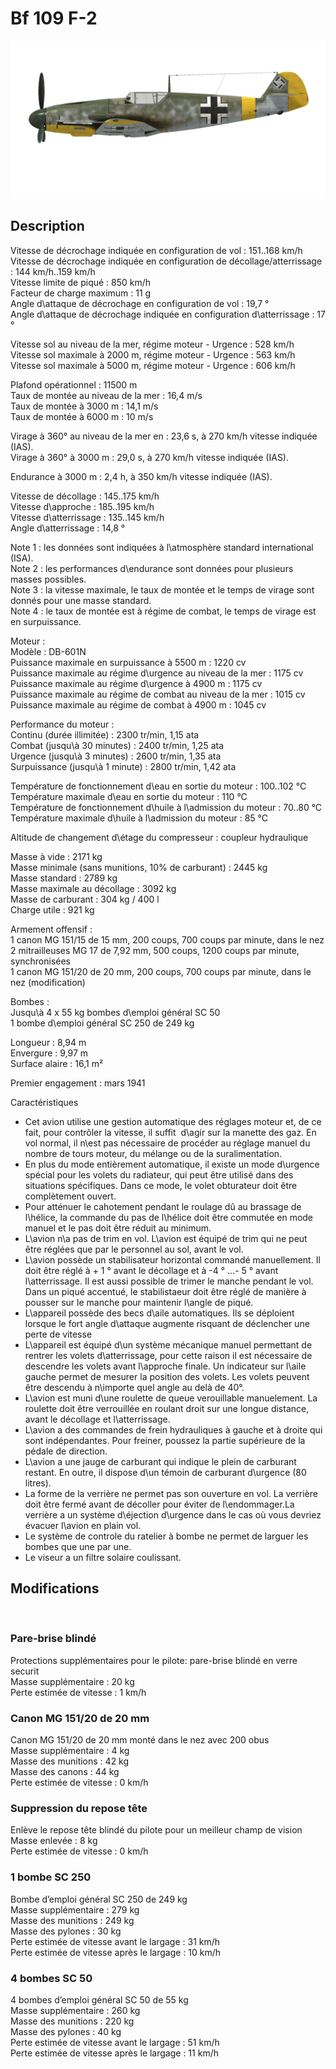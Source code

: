 # Bf 109 F-2  
  
![bf109f2](../images/bf109f2.png)  
  
## Description  
  
Vitesse de décrochage indiquée en configuration de vol : 151..168 km/h  
Vitesse de décrochage indiquée en configuration de décollage/atterrissage : 144 km/h..159 km/h  
Vitesse limite de piqué : 850 km/h  
Facteur de charge maximum : 11 g  
Angle d\attaque de décrochage en configuration de vol : 19,7 °  
Angle d\attaque de décrochage indiquée en configuration d\atterrissage : 17 °  
  
Vitesse sol au niveau de la mer, régime moteur - Urgence : 528 km/h  
Vitesse sol maximale à 2000 m, régime moteur - Urgence : 563 km/h  
Vitesse sol maximale à 5000 m, régime moteur - Urgence : 606 km/h  
  
Plafond opérationnel : 11500 m  
Taux de montée au niveau de la mer : 16,4 m/s  
Taux de montée à 3000 m : 14,1 m/s  
Taux de montée à 6000 m : 10 m/s  
  
Virage à 360° au niveau de la mer en : 23,6 s, à 270 km/h vitesse indiquée (IAS).  
Virage à 360° à 3000 m : 29,0 s, à 270 km/h vitesse indiquée (IAS).  
  
Endurance à 3000 m : 2,4 h, à 350 km/h vitesse indiquée (IAS).  
  
Vitesse de décollage : 145..175 km/h  
Vitesse d\approche : 185..195 km/h  
Vitesse d\atterrissage : 135..145 km/h  
Angle d\atterrissage : 14,8 °  
  
Note 1 : les données sont indiquées à l\atmosphère standard international (ISA).  
Note 2 : les performances d\endurance sont données pour plusieurs masses possibles.  
Note 3 : la vitesse maximale, le taux de montée et le temps de virage sont donnés pour une masse standard.  
Note 4 : le taux de montée est à régime de combat, le temps de virage est en surpuissance.  
  
Moteur :  
Modèle : DB-601N  
Puissance maximale en surpuissance à 5500 m : 1220 cv  
Puissance maximale au régime d\urgence au niveau de la mer : 1175 cv  
Puissance maximale au régime d\urgence à 4900 m : 1175 cv  
Puissance maximale au régime de combat au niveau de la mer : 1015 cv  
Puissance maximale au régime de combat à 4900 m : 1045 cv  
  
Performance du moteur :  
Continu (durée illimitée) : 2300 tr/min, 1,15 ata  
Combat (jusqu\à 30 minutes) : 2400 tr/min, 1,25 ata  
Urgence (jusqu\à 3 minutes) : 2600 tr/min, 1,35 ata  
Surpuissance (jusqu\à 1 minute) : 2800 tr/min, 1,42 ata  
  
Température de fonctionnement d\eau en sortie du moteur : 100..102 °C  
Température maximale d\eau en sortie du moteur : 110 °C  
Température de fonctionnement d\huile à l\admission du moteur : 70..80 °C  
Température maximale d\huile à l\admission du moteur : 85 °C  
  
Altitude de changement d\étage du compresseur : coupleur hydraulique  
  
Masse à vide : 2171 kg  
Masse minimale (sans munitions, 10% de carburant) : 2445 kg  
Masse standard : 2789 kg  
Masse maximale au décollage : 3092 kg  
Masse de carburant : 304 kg / 400 l  
Charge utile : 921 kg  
  
Armement offensif :  
1 canon MG 151/15 de 15 mm, 200 coups, 700 coups par minute, dans le nez  
2 mitrailleuses MG 17 de 7,92 mm, 500 coups, 1200 coups par minute, synchronisées  
1 canon MG 151/20 de 20 mm, 200 coups, 700 coups par minute, dans le nez (modification)  
  
Bombes :  
Jusqu\à 4 x 55 kg bombes d\emploi général SC 50  
1 bombe d\emploi général SC 250 de 249 kg  
  
Longueur : 8,94 m  
Envergure : 9,97 m  
Surface alaire : 16,1 m²  
  
Premier engagement : mars 1941  
  
Caractéristiques  
- Cet avion utilise une gestion automatique des réglages moteur et, de ce fait, pour contrôler la vitesse, il suffit  d\agir sur la manette des gaz. En vol normal, il n\est pas nécessaire de procéder au réglage manuel du nombre de tours moteur, du mélange ou de la suralimentation.  
- En plus du mode entièrement automatique, il existe un mode d\urgence spécial pour les volets du radiateur, qui peut être utilisé dans des situations spécifiques. Dans ce mode, le volet obturateur doit être complètement ouvert.  
- Pour atténuer le cahotement pendant le roulage dû au brassage de l\hélice, la commande du pas de l\hélice doit être commutée en mode manuel et le pas doit être réduit au minimum.  
- L\avion n\a pas de trim en vol. L\avion est équipé de trim qui ne peut être réglées que par le personnel au sol, avant le vol.  
- L\avion possède un stabilisateur horizontal commandé manuellement. Il doit être réglé à + 1 ° avant le décollage et à -4 ° ...- 5 ° avant l\atterrissage. Il est aussi possible de trimer le manche pendant le vol. Dans un piqué accentué, le stabilistaeur doit être réglé de manière à pousser sur le manche pour maintenir l\angle de piqué.  
- L\appareil possède des becs d\aile automatiques. Ils se déploient lorsque le fort angle d\attaque augmente risquant de déclencher une perte de vitesse   
- L\appareil est équipé d\un système mécanique manuel permettant de rentrer les volets d\atterrissage, pour cette raison il est nécessaire de descendre les volets avant l\approche finale. Un indicateur sur l\aile gauche permet de mesurer la position des volets. Les volets peuvent être descendu à n\importe quel angle au delà de 40°.  
- L\avion est muni d\une roulette de queue verouillable manuelement. La roulette doit être verrouillée en roulant droit sur une longue distance, avant le décollage et l\atterrissage.  
- L\avion a des commandes de frein hydrauliques à gauche et à droite qui sont indépendantes. Pour freiner, poussez la partie supérieure de la pédale de direction.  
- L\avion a une jauge de carburant qui indique le plein de carburant restant. En outre, il dispose d\un témoin de carburant d\urgence (80 litres).  
- La forme de la verrière ne permet pas son ouverture en vol. La verrière doit être fermé avant de décoller pour éviter de l\endommager.La verrière a un système d\éjection d\urgence dans le cas où vous devriez évacuer l\avion en plain vol.  
- Le système de controle du ratelier à bombe ne permet de larguer les bombes que une par une.  
- Le viseur a un filtre solaire coulissant.  
  
## Modifications  
  ﻿
  
  
### Pare-brise blindé  
  
Protections supplémentaires pour le pilote: pare-brise blindé en verre securit  
Masse supplémentaire : 20 kg  
Perte estimée de vitesse : 1 km/h  ﻿
  
  
### Canon MG 151/20 de 20 mm  
  
Canon MG 151/20 de 20 mm monté dans le nez avec 200 obus  
Masse supplémentaire : 4 kg  
Masse des munitions : 42 kg  
Masse des canons : 44 kg  
Perte estimée de vitesse : 0 km/h  ﻿
  
  
### Suppression du repose tête  
  
Enlève le repose tête blindé du pilote pour un meilleur champ de vision  
Masse enlevée : 8 kg  
Perte estimée de vitesse : 0 km/h  ﻿
  
  
### 1 bombe SC 250  
  
Bombe d’emploi général SC 250 de 249 kg  
Masse supplémentaire : 279 kg  
Masse des munitions : 249 kg  
Masse des pylones : 30 kg  
Perte estimée de vitesse avant le largage : 31 km/h  
Perte estimée de vitesse après le largage : 10 km/h  ﻿
  
  
### 4 bombes SC 50  
  
4 bombes d’emploi général SC 50 de 55 kg  
Masse supplémentaire : 260 kg  
Masse des munitions : 220 kg  
Masse des pylones : 40 kg  
Perte estimée de vitesse avant le largage : 51 km/h  
Perte estimée de vitesse après le largage : 11 km/h  